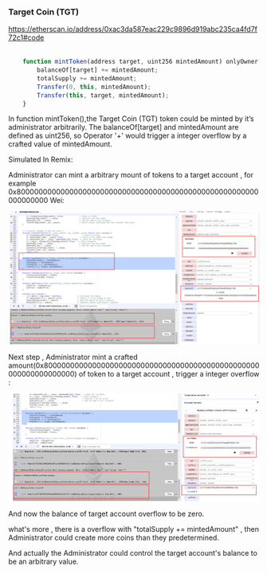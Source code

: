 
### Target Coin (TGT) 
 https://etherscan.io/address/0xac3da587eac229c9896d919abc235ca4fd7f72c1#code


```javascript

    function mintToken(address target, uint256 mintedAmount) onlyOwner {
        balanceOf[target] += mintedAmount;
        totalSupply += mintedAmount;
        Transfer(0, this, mintedAmount);
        Transfer(this, target, mintedAmount);
    }

```

In function mintToken(),the Target Coin (TGT) token could be minted by it’s administrator arbitrarily. The balanceOf[target] and mintedAmount are defined as uint256, so Operator '+' would trigger a integer overflow by a crafted value of mintedAmount.

Simulated In Remix:

Administrator can mint a arbitrary mount of tokens to a target account , for example 0x8000000000000000000000000000000000000000000000000000000000000000 Wei:

![](./step1.png)

Next step , Administrator mint a crafted amount(0x8000000000000000000000000000000000000000000000000000000000000000) of token to a target account , trigger a integer overflow :

![](./step2.png)

And now the balance of target account overflow to be zero.

what's more , there is a overflow with "totalSupply += mintedAmount" , then Administrator could create more coins than they predetermined.

And actually the Administrator could control the target account's balance to be an arbitrary value.

